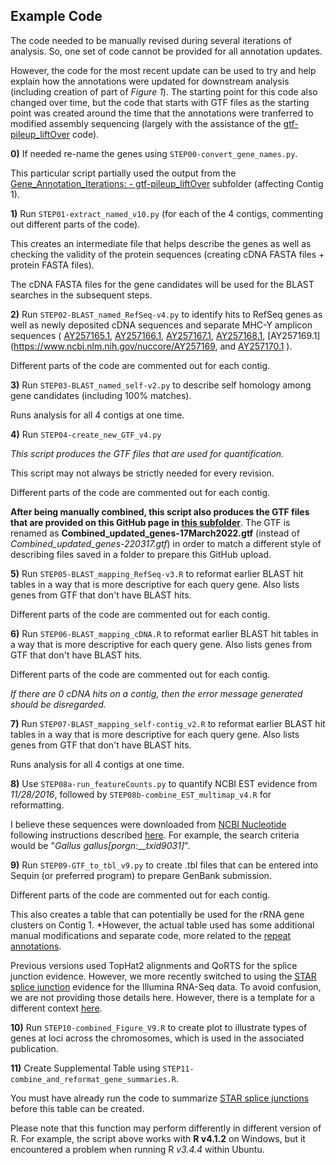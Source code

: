 
## Example Code

The code needed to be manually revised during several iterations of analysis.  So, one set of code cannot be provided for all annotation updates.

However, the code for the most recent update can be used to try and help explain how the annotations were updated for downstream analysis (including creation of part of *Figure 1*).  The starting point for this code also changed over time, but the code that starts with GTF files as the starting point was created around the time that the annotations were tranferred to modified assembly sequencing (largely with the assistance of the [gtf-pileup_liftOver](https://github.com/cwarden45/Miller_Red_Jungle_Fowl_MHCY/tree/main/Part2_Annotation/Gene_Annotation_Iterations/gtf-pileup_liftOver) code).

**0)** If needed re-name the genes using `STEP00-convert_gene_names.py`.

This particular script partially used the output from the [Gene_Annotation_Iterations: - gtf-pileup_liftOver](https://github.com/cwarden45/Miller_Red_Jungle_Fowl_MHCY/tree/main/Part2_Annotation/Gene_Annotation_Iterations/gtf-pileup_liftOver) subfolder (affecting Contig 1).

**1)** Run `STEP01-extract_named_v10.py` (for each of the 4 contigs, commenting out different parts of the code).

This creates an intermediate file that helps describe the genes as well as checking the validity of the protein sequences (creating cDNA FASTA files + protein FASTA files).

The cDNA FASTA files for the gene candidates will be used for the BLAST searches in the subsequent steps.

**2)** Run `STEP02-BLAST_named_RefSeq-v4.py` to identify hits to RefSeq genes as well as newly deposited cDNA sequences and separate MHC-Y amplicon sequences ( [AY257165.1](https://www.ncbi.nlm.nih.gov/nuccore/AY257165), [AY257166.1](https://www.ncbi.nlm.nih.gov/nuccore/AY257166), [AY257167.1](https://www.ncbi.nlm.nih.gov/nuccore/AY257167), [AY257168.1](https://www.ncbi.nlm.nih.gov/nuccore/AY257168), [AY257169.1](https://www.ncbi.nlm.nih.gov/nuccore/AY257169, and [AY257170.1](https://www.ncbi.nlm.nih.gov/nuccore/AY257170) ).

Different parts of the code are commented out for each contig.

**3)** Run `STEP03-BLAST_named_self-v2.py` to describe self homology among gene candidates (including 100% matches).

Runs analysis for all 4 contigs at one time.

**4)** Run `STEP04-create_new_GTF_v4.py`

*This script produces the GTF files that are used for quantification.*

This script may not always be strictly needed for every revision.

Different parts of the code are commented out for each contig.

**After being manually combined, this script also produces the GTF files that are provided on this GitHub page in [this subfolder]()**.  The GTF is renamed as **Combined_updated_genes-17March2022.gtf** (instead of *Combined_updated_genes-220317.gtf*) in order to match a different style of describing files saved in a folder to prepare this GitHub upload.

**5)** Run `STEP05-BLAST_mapping_RefSeq-v3.R` to reformat earlier BLAST hit tables in a way that is more descriptive for each query gene.  Also lists genes from GTF that don't have BLAST hits.

Different parts of the code are commented out for each contig.

**6)** Run `STEP06-BLAST_mapping_cDNA.R` to reformat earlier BLAST hit tables in a way that is more descriptive for each query gene.  Also lists genes from GTF that don't have BLAST hits.

Different parts of the code are commented out for each contig.

*If there are 0 cDNA hits on a contig, then the error message generated should be disregarded.*

**7)** Run `STEP07-BLAST_mapping_self-contig_v2.R` to reformat earlier BLAST hit tables in a way that is more descriptive for each query gene.  Also lists genes from GTF that don't have BLAST hits.

Runs analysis for all 4 contigs at one time.

**8)** Use `STEP08a-run_featureCounts.py` to quantify NCBI EST evidence from *11/28/2016*, followed by `STEP08b-combine_EST_multimap_v4.R` for reformatting.

I believe these sequences were downloaded from [NCBI Nucleotide](https://www.ncbi.nlm.nih.gov/nuccore) following instructions described [here](https://www.researchgate.net/post/How_can_I_download_the_whole_EST_sequence_of_an_organism_from_NCBI_genbank).  For example, the search criteria would be "*Gallus gallus[porgn:__txid9031]*".

**9)** Run `STEP09-GTF_to_tbl_v9.py` to create .tbl files that can be entered into Sequin (or preferred program) to prepare GenBank submission.

Different parts of the code are commented out for each contig.

This also creates a table that can potentially be used for the rRNA gene clusters on Contig 1.  *However, the actual table used has some additional manual modifications and separate code, more related to the [repeat annotations](https://github.com/cwarden45/Miller_Red_Jungle_Fowl_MHCY/tree/main/Part2_Annotation/Repeat_Annotations).

Previous versions used TopHat2 alignments and QoRTS for the splice junction evidence.  However, we more recently switched to using the [STAR splice junction]() evidence for the Illumina RNA-Seq data.  To avoid confusion, we are not providing those details here.  However, there is a template for a different context [here](https://github.com/cwarden45/RNAseq_templates/tree/master/Splicing_Workflow).

**10)** Run `STEP10-combined_Figure_V9.R` to create plot to illustrate types of genes at loci across the chromosomes, which is used in the associated publication.

**11)** Create Supplemental Table using `STEP11-combine_and_reformat_gene_summaries.R`.

You must have already run the code to summarize [STAR splice junctions](https://github.com/cwarden45/Miller_Red_Jungle_Fowl_MHCY/tree/main/Part2_Annotation/STAR_Splice_Junction_Evidence) before this table can be created.

Please note that this function may perform differently in different version of R.  For example, the script above works with **R v4.1.2** on Windows, but it encountered a problem when running R *v3.4.4* within Ubuntu.
